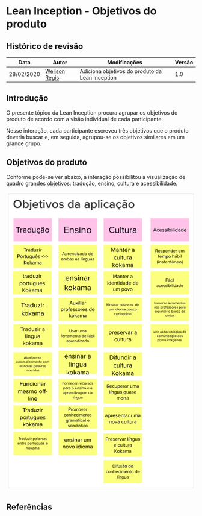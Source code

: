 # Lean Inception - Objetivos do produto

## Histórico de revisão

| Data       | Autor                                        | Modificações                                                     | Versão |
| ---------- | -------------------------------------------- | ---------------------------------------------------------------- | ------ |
| 28/02/2020 | [Welison Regis](https://github.com/WelisonR) | Adiciona objetivos do produto da Lean Inception | 1.0    |

## Introdução

O presente tópico da Lean Inception procura agrupar os objetivos do produto de acordo com a visão individual de cada participante.

Nesse interação, cada participante escreveu três objetivos que o produto deveria buscar e, em seguida, agrupou-se os objetivos similares em um grande grupo.

## Objetivos do produto

Conforme pode-se ver abaixo, a interação possibilitou a visualização de quadro grandes objetivos: tradução, ensino, cultura e acessibilidade.

![Objetivos do produto](../../assets/img/lean-inception/product-goals.png)

## Referências

[^1]: CAROLI, Paulo. Exemplo de Lean Inception: EasyBola. 2018. Disponível em: https://www.caroli.org/easy-bola/. Acesso em: 28 fev. 2021.
